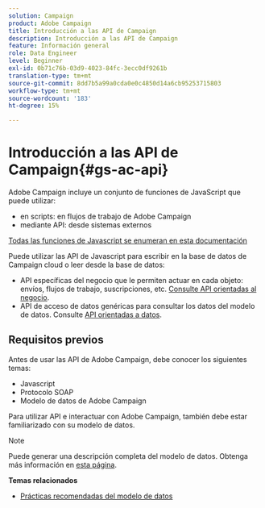 ```yaml
---
solution: Campaign
product: Adobe Campaign
title: Introducción a las API de Campaign
description: Introducción a las API de Campaign
feature: Información general
role: Data Engineer
level: Beginner
exl-id: 0b71c76b-03d9-4023-84fc-3ecc0df9261b
translation-type: tm+mt
source-git-commit: 8dd7b5a99a0cda0e0c4850d14a6cb95253715803
workflow-type: tm+mt
source-wordcount: '183'
ht-degree: 15%

---
```


# Introducción a las API de Campaign{#gs-ac-api}

Adobe Campaign incluye un conjunto de funciones de JavaScript que puede utilizar:

* en scripts: en flujos de trabajo de Adobe Campaign
* mediante API: desde sistemas externos

[Todas las funciones de Javascript se enumeran en esta documentación](https://docs.adobe.com/content/help/en/campaign-classic/technicalresources/api/p-1.html)

Puede utilizar las API de Javascript para escribir en la base de datos de Campaign cloud o leer desde la base de datos:

* API específicas del negocio que le permiten actuar en cada objeto: envíos, flujos de trabajo, suscripciones, etc. [Consulte API orientadas al negocio](https://experienceleague.adobe.com/docs/campaign-classic/using/configuring-campaign-classic/api/business-oriented-apis.html).
* API de acceso de datos genéricas para consultar los datos del modelo de datos. Consulte [API orientadas a datos](https://experienceleague.adobe.com/docs/campaign-classic/using/configuring-campaign-classic/api/data-oriented-apis.html).


## Requisitos previos

Antes de usar las API de Adobe Campaign, debe conocer los siguientes temas:

* Javascript
* Protocolo SOAP
* Modelo de datos de Adobe Campaign

Para utilizar API e interactuar con Adobe Campaign, también debe estar familiarizado con su modelo de datos.

>[!NOTE]
>Puede generar una descripción completa del modelo de datos. Obtenga más información en [esta página](datamodel.md).


**Temas relacionados**

* [Prácticas recomendadas del modelo de datos](datamodel-best-practices.md)
